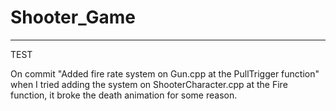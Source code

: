 # Shooter_Game

---

TEST

On commit "Added fire rate system on Gun.cpp at the PullTrigger function" when I tried adding the system on ShooterCharacter.cpp at the Fire function, it broke the death animation for some reason.